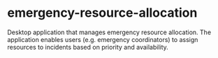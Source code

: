 # emergency-resource-allocation
Desktop application that manages emergency resource allocation. The application enables users (e.g. emergency coordinators) to assign resources to incidents based on priority and availability.
